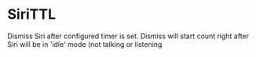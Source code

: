 # SiriTTL
Dismiss Siri after configured timer is set. Dismiss will start count right after Siri will be in 'idle' mode (not talking or listening
